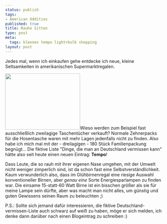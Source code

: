 ```yaml
--- 
status: publish
tags: 
- American Oddities
published: true
title: Rauhe Sitten
type: post
meta: 
  tags: kleenex tempo light+bulb shopping
layout: post
---
```

Jedes mal, wenn ich einkaufen gehe entdecke ich neue, kleine Seltsamkeiten in amerikanischen Supermarktregalen.

<a title="Tempo Tissue Advertisement" href="http://flickr.com/photos/48889066902@N01/29707474/"><img src="http://static.flickr.com/23/29707474_d073c2dcdd_m.jpg" width="240" height="180" class="alignright"/></a>Wieso werden zum Beispiel fast ausschließlich zweilagige Taschentücher verkauft? Normale Zehnerpacks für die Hosentasche waren mit mehr Lagen jedenfalls nicht zu finden. Also habe ich mich mal mit der - dreilagigen - 180 Stück Familienpackung begnügt... Die fiktive Liste "Dinge, die man an Deutschland vermissen kann" hätte also seit heute einen neuen Eintrag: <strong>Tempo</strong>!

Dass Leute, die so rauh mit ihrer eigenen Nase umgehen, mit der Umwelt nicht weniger zimperlich sind, ist da schon fast eine Selbstverständlichkeit. Kaum verwunderlich also, dass im Glühbirnenregal eine riesige Auswahl konventioneller Birnen, aber <em>genau eine</em> Sorte Energiesparlampen zu finden war. Die einsame 15-statt-60 Watt Birne ist ein bisschen größer als sie für meine Lampe sein dürfte, aber was macht man nicht alles, um günstig und guten Gewissens seinen Raum zu beleuchten ;)

P.S.: Sollte sich jemand dafür interessieren, die fiktive Deutschland-vermissen-Liste auch schwarz auf weiß zu haben, möge er sich melden, ich denke dann darüber nach einen Blogeintrag zu schreiben :)
